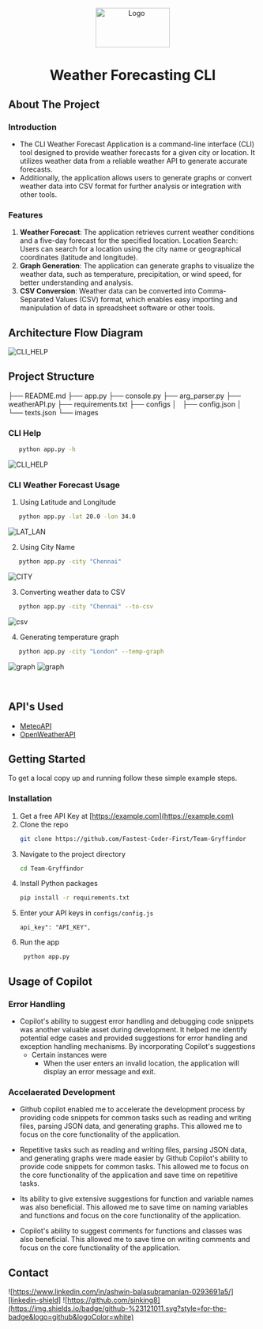 <!-- PROJECT LOGO -->
<br />
<div align="center">
  <a href="#">
    <img src="https://github.com/Gryffindor-House/Innovate-with-MongoDB/blob/Innovate-Chakra/images/logo.png" alt="Logo" width="150" height="80">
  </a>
</div>

<h1 align="center">Weather Forecasting CLI</h1>
</div>

<!-- ABOUT THE PROJECT -->

## About The Project

### Introduction

- The CLI Weather Forecast Application is a command-line interface (CLI) tool designed to provide weather forecasts for a given city or location. It utilizes weather data from a reliable weather API to generate accurate forecasts.
- Additionally, the application allows users to generate graphs or convert weather data into CSV format for further analysis or integration with other tools.

### Features

1. **Weather Forecast**: The application retrieves current weather conditions and a five-day forecast for the specified location.
   Location Search: Users can search for a location using the city name or geographical coordinates (latitude and longitude).
2. **Graph Generation**: The application can generate graphs to visualize the weather data, such as temperature, precipitation, or wind speed, for better understanding and analysis.
3. **CSV Conversion**: Weather data can be converted into Comma-Separated Values (CSV) format, which enables easy importing and manipulation of data in spreadsheet software or other tools.

## Architecture Flow Diagram

![CLI_HELP](https://github.com/Fastest-Coder-First/Team-Gryffindor/blob/main/images/7.png)

## Project Structure

├── README.md
├── app.py
├── console.py
├── arg_parser.py
├── weatherAPI.py
├── requirements.txt
├── configs
│   ├── config.json
│   └── texts.json
└── images

### CLI Help

```sh
   python app.py -h
```

![CLI_HELP](https://github.com/Fastest-Coder-First/Team-Gryffindor/blob/main/images/1.png)
</br>

### CLI Weather Forecast Usage

1. Using Latitude and Longitude

```sh
   python app.py -lat 20.0 -lon 34.0
```

![LAT_LAN](https://github.com/Fastest-Coder-First/Team-Gryffindor/blob/main/images/2.png)

2. Using City Name

```sh
   python app.py -city "Chennai"
```

![CITY](https://github.com/Fastest-Coder-First/Team-Gryffindor/blob/main/images/3.png)

3. Converting weather data to CSV

```sh
   python app.py -city "Chennai" --to-csv
```

![csv](https://github.com/Fastest-Coder-First/Team-Gryffindor/blob/main/images/4.png)

4. Generating temperature graph

```sh
   python app.py -city "London" --temp-graph
```

![graph](https://github.com/Fastest-Coder-First/Team-Gryffindor/blob/main/images/5.png)
![graph](https://github.com/Fastest-Coder-First/Team-Gryffindor/blob/main/images/6.png)

</br>
<!-- API's Used -->

## API's Used

- [MeteoAPI](https://open-meteo.com/en/docs)
- [OpenWeatherAPI](https://openweathermap.org/api)
<!-- GETTING STARTED -->

## Getting Started

To get a local copy up and running follow these simple example steps.

### Installation

1. Get a free API Key at [https://example.com](https://example.com)
2. Clone the repo
   ```sh
   git clone https://github.com/Fastest-Coder-First/Team-Gryffindor
   ```
3. Navigate to the project directory
   ```sh
   cd Team-Gryffindor
   ```
4. Install Python packages
   ```sh
   pip install -r requirements.txt
   ```
5. Enter your API keys in `configs/config.js`
   ```
   api_key": "API_KEY",
   ```
6. Run the app
   ```sh
    python app.py
   ```

## Usage of Copilot

### Error Handling

- Copilot's ability to suggest error handling and debugging code snippets was another valuable asset during development. It helped me identify potential edge cases and provided suggestions for error handling and exception handling mechanisms. By incorporating Copilot's suggestions
  - Certain instances were
    - When the user enters an invalid location, the application will display an error message and exit.

### Accelaerated Development

- Github copilot enabled me to accelerate the development process by providing code snippets for common tasks such as reading and writing files, parsing JSON data, and generating graphs. This allowed me to focus on the core functionality of the application.

- Repetitive tasks such as reading and writing files, parsing JSON data, and generating graphs were made easier by Github Copilot's ability to provide code snippets for common tasks. This allowed me to focus on the core functionality of the application and save time on repetitive tasks.

- Its ability to give extensive suggestions for function and variable names was also beneficial. This allowed me to save time on naming variables and functions and focus on the core functionality of the application.

- Copilot's ability to suggest comments for functions and classes was also beneficial. This allowed me to save time on writing comments and focus on the core functionality of the application.

## Contact

![https://www.linkedin.com/in/ashwin-balasubramanian-0293691a5/][linkedin-shield] ![https://github.com/sinking8](https://img.shields.io/badge/github-%23121011.svg?style=for-the-badge&logo=github&logoColor=white)

[linkedin-shield]: https://img.shields.io/badge/-LinkedIn-black.svg?style=for-the-badge&logo=linkedin&colorB=555
